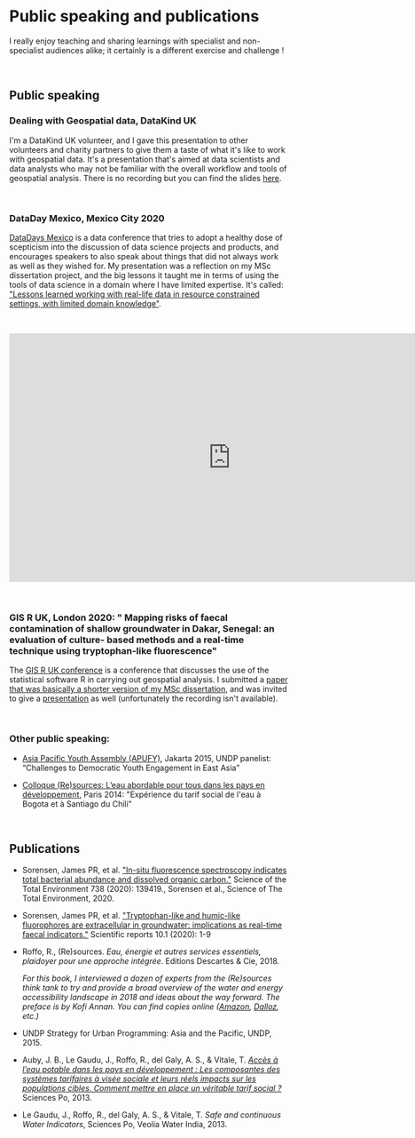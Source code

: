 # Public speaking and publications


I really enjoy teaching and sharing learnings with specialist and non-specialist audiences alike; it certainly is a different exercise and challenge !

&nbsp; 
## Public speaking

### Dealing with Geospatial data, DataKind UK

I'm a DataKind UK volunteer, and I gave this presentation to other volunteers and charity partners to give them a taste of what it's like to work with geospatial data. It's a presentation that's aimed at data scientists and data analysts who may not be familiar with the overall workflow and tools of geospatial analysis. There is no recording but you can find the slides [here](https://raw.githubusercontent.com/raphaelleroffo/raphaelleroffo.github.io/main/docs/assets/pdf/Dealing%20with%20Geospatial%20Data%20-%20DataKind%20presentation%2004_05_2020.pdf).

&nbsp; 

### DataDay Mexico, Mexico City 2020 

[DataDays Mexico](https://sg.com.mx/datadays/) is a data conference that tries to adopt a healthy dose of scepticism into the discussion of data science projects and products, and encourages speakers to also speak about things that did not always work as well as they wished for. My presentation was a reflection on my MSc dissertation project, and the big lessons it taught me in terms of using the tools of data science in a domain where I have limited expertise. It's called: ["Lessons learned working with real-life data in resource constrained settings, with limited domain knowledge"](https://raw.githubusercontent.com/raphaelleroffo/raphaelleroffo.github.io/main/docs/assets/pdf/DataDay%20Mexico%202020-08-06.pdf).

&nbsp; 

<iframe width="797" height="448" src="https://www.youtube.com/embed/UduySECADNY" title="YouTube video player" frameborder="0" allow="accelerometer; autoplay; clipboard-write; encrypted-media; gyroscope; picture-in-picture" allowfullscreen></iframe>

&nbsp; 

### GIS R UK, London 2020: " Mapping risks of faecal contamination of shallow groundwater in Dakar, Senegal: an evaluation of culture- based methods and a real-time technique using tryptophan-like fluorescence" 


The [GIS R UK conference](http://london.gisruk.org/) is a conference that discusses the use of the statistical software R in carrying out geospatial analysis. I submitted a [paper that was basically a shorter version of my MSc dissertation](http://london.gisruk.org/gisruk2020_proceedings/GISRUK2020_paper_20.pdf), and was invited to give a [presentation](https://raw.githubusercontent.com/raphaelleroffo/raphaelleroffo.github.io/main/docs/assets/pdf/GISRUK_Presentation.pdf) as well (unfortunately the recording isn't available).

&nbsp; 

### Other public speaking:

- [Asia Pacific Youth Assembly (APUFY)](https://sustainabledevelopment.un.org/content/documents/9349Asia%20Pacific%20Meetings%20Engagement%20Report.pdf), Jakarta 2015, UNDP panelist: “Challenges to Democratic Youth Engagement in East Asia”

- [Colloque (Re)sources: L’eau abordable pour tous dans les pays en développement](http://www.thinktank-resources.com/en/events/seminars/affordablt-water-for-all-in-developing-countries), Paris 2014: "Expérience du tarif social de l'eau à Bogota et à Santiago du Chili"


&nbsp; 
&nbsp; 

## Publications


- Sorensen, James PR, et al. ["In-situ fluorescence spectroscopy indicates total bacterial abundance and dissolved organic carbon."](https://www.sciencedirect.com/science/article/pii/S0048969720329363) Science of the Total Environment 738 (2020): 139419., Sorensen et al., Science of The Total Environment, 2020.

- Sorensen, James PR, et al. ["Tryptophan-like and humic-like fluorophores are extracellular in groundwater: implications as real-time faecal indicators."](https://www.nature.com/articles/s41598-020-72258-2) Scientific reports 10.1 (2020): 1-9

- Roffo, R., (Re)sources. *Eau, énergie et autres services essentiels, plaidoyer pour une approche intégrée*. Editions Descartes & Cie, 2018. 
    
    *For this book, I interviewed a dozen of experts from the (Re)sources think tank to try and provide a broad overview of the water and energy accessibility landscape in 2018 and ideas about the way forward. The preface is by Kofi Annan. You can find copies online ([Amazon](https://www.amazon.com/Eau-%C3%A9nergie-autres-services-essentiels/dp/2844463258), [Dalloz](https://www.librairiedalloz.fr/livre/9782844463258-eau-energie-et-autres-services-essentiels-plaidoyer-pour-une-approche-integree-collectif/), etc.)*

- UNDP Strategy for Urban Programming: Asia and the Pacific, UNDP, 2015.

- Auby, J. B., Le Gaudu, J., Roffo, R., del Galy, A. S., & Vitale, T. [*Accès à l’eau potable dans les pays en développement : Les composantes des systèmes tarifaires à visée sociale et leurs réels impacts sur les populations cibles. Comment mettre en place un véritable tarif social ?*](https://www.researchgate.net/publication/316650019_Acces_a_l'eau_potable_dans_les_pays_en_developpement_Les_composantes_des_systemes_tarifaires_a_visee_sociale_et_leurs_reels_impacts_sur_les_populations_cibles_Comment_mettre_en_place_un_veritable_tari) Sciences Po, 2013.

- Le Gaudu, J., Roffo, R., del Galy, A. S., & Vitale, T. *Safe and continuous Water Indicators*, Sciences Po, Veolia Water India, 2013.

&nbsp; 

&nbsp; 